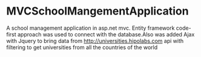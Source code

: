 # MVCSchoolMangementApplication
A school management application in asp.net mvc. Entity framework code-first approach was used to connect with the database.Also was added Ajax with Jquery to bring data from http://universities.hipolabs.com api with filtering to get universities from all the countries of the world 
